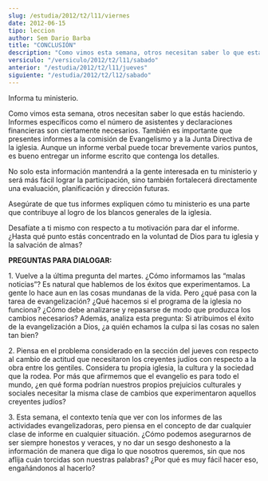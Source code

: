 ```yaml
---
slug: /estudia/2012/t2/l11/viernes
date: 2012-06-15
tipo: leccion
author: Sem Dario Barba
title: "CONCLUSIÓN"
description: "Como vimos esta semana, otros necesitan saber lo que estás haciendo. Informes  específicos como el número de asistentes y declaraciones financieras son  ciertamente necesarios. También es importante que presentes informes a la  comisión de Evangelismo y a la Junta Directiva de..."
versiculo: "/versiculo/2012/t2/l11/sabado"
anterior: "/estudia/2012/t2/l11/jueves"
siguiente: "/estudia/2012/t2/l12/sabado"
---
```


Informa tu ministerio.

Como vimos esta semana, otros necesitan saber lo que estás haciendo. Informes específicos como el número de asistentes y declaraciones financieras son ciertamente necesarios. También es importante que presentes informes a la comisión de Evangelismo y a la Junta Directiva de la iglesia. Aunque un informe verbal puede tocar brevemente varios puntos, es bueno entregar un informe escrito que contenga los detalles.

No solo esta información mantendrá a la gente interesada en tu ministerio y será más fácil lograr la participación, sino también fortalecerá directamente una evaluación, planificación y dirección futuras.

Asegúrate de que tus informes expliquen cómo tu ministerio es una parte que contribuye al logro de los blancos generales de la iglesia.

Desafíate a ti mismo con respecto a tu motivación para dar el informe. ¿Hasta qué punto estás concentrado en la voluntad de Dios para tu iglesia y la salvación de almas?

**PREGUNTAS PARA DIALOGAR:**

1\. Vuelve a la última pregunta del martes. ¿Cómo informamos las “malas noticias”? Es natural que hablemos de los éxitos que experimentamos. La gente lo hace aun en las cosas mundanas de la vida. Pero ¿qué pasa con la tarea de evangelización? ¿Qué hacemos si el programa de la iglesia no funciona? ¿Cómo debe analizarse y repasarse de modo que produzca los cambios necesarios? Además, analiza esta pregunta: Si atribuimos el éxito de la evangelización a Dios, ¿a quién echamos la culpa si las cosas no salen tan bien?

2\. Piensa en el problema considerado en la sección del jueves con respecto al cambio de actitud que necesitaron los creyentes judíos con respecto a la obra entre los gentiles. Considera tu propia iglesia, la cultura y la sociedad que la rodea. Por más que afirmemos que el evangelio es para todo el mundo, ¿en qué forma podrían nuestros propios prejuicios culturales y sociales necesitar la misma clase de cambios que experimentaron aquellos creyentes judíos?

3\. Esta semana, el contexto tenía que ver con los informes de las actividades evangelizadoras, pero piensa en el concepto de dar cualquier clase de informe en cualquier situación. ¿Cómo podemos asegurarnos de ser siempre honestos y veraces, y no dar un sesgo deshonesto a la información de manera que diga lo que nosotros queremos, sin que nos aflija cuán torcidas son nuestras palabras? ¿Por qué es muy fácil hacer eso, engañándonos al hacerlo?
